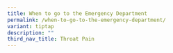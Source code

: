 ```yaml
---
title: When to go to the Emergency Department
permalink: /when-to-go-to-the-emergency-department/
variant: tiptap
description: ""
third_nav_title: Throat Pain
---
```

<p></p>